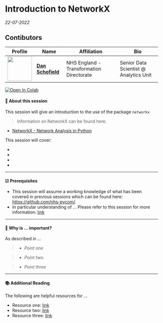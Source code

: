 # Introduction to NetworkX
*22-07-2022*

## Contibutors

| Profile         | Name     | Affiliation | Bio | 
|--------------|-----------|-----------|-----------|
| <a href="https://github.com/danjscho"><img src="https://avatars.githubusercontent.com/u/67116171?v=4" width="80" height="80" /></a> | **[Dan Schofield](https://github.com/danjscho)** | NHS England - Transformation Directorate | Senior Data Scientist @ Analytics Unit |

[![Open In Colab](https://colab.research.google.com/assets/colab-badge.svg)](https://colab.research.google.com/github/nhs-pycom/coding-club/blob/main/introduction-to-networkx/introduction-to-networkx.ipynb)

#### 🔎 **About this session**

This session will give an introduction to the use of the package `networkx`

> Information on NetworkX can be found here:
- [NetworkX - Network Analysis in Python](https://networkx.org/)

This session will cover:

*   
*  
*   
*   

---

#### ☑ **Prerequisites**

- This session will assume a working knowledge of what has been covered in previous sessions which can be found here: https://github.com/nhs-pycom/.
- In particular understanding of ... Please refer to this session for more information: [link]()

---

#### 🥇 **Why is ... important?**

As described in ...

> * *Point one*

> * *Point two.*

> * *Point three*

---


#### 📚 **Additional Reading**
The following are helpful resources for ...

*   Resource one: [link]()
*   Resource two: [link]()
*   Resource three: [link]()

